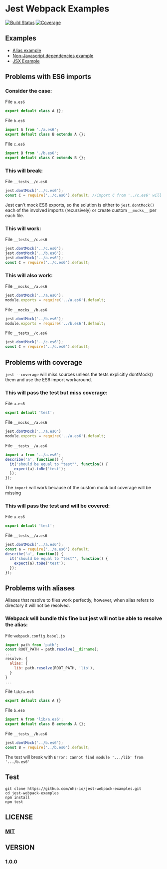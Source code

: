 # Jest Webpack Examples

[![Build Status][travis-image]][travis-url]
[![Coverage][coverage-image]][coverage-url]

## Examples

* [Alias example](examples/alias)
* [Non-Javascript dependencies example](examples/non-js-deps)
* [JSX Example](examples/jsx)

## Problems with ES6 imports

### Consider the case:

File `a.es6`
```javascript
export default class A {};
```

File `b.es6`
```javascript
import A from './a.es6';
export default class B extends A {};
```

File `c.es6`
```javascript
import B from './b.es6';
export default class C extends B {};
```
### This will break:
File `__tests__/c.es6`
```javascript
jest.dontMock('../c.es6');
const C = require('../c.es6').default; //import C from '../c.es6' will not work
```

Jest can't mock ES6 exports, so the solution is either to `jest.dontMock()`  
each of the involved imports (recursively) or create custom `__mocks__` per each file.  

### This will work: 
File `__tests__/c.es6`
```javascript
jest.dontMock('../c.es6');
jest.dontMock('../b.es6');
jest.dontMock('../a.es6');
const C = require('../c.es6').default;
```

### This will also work:
File `__mocks__/a.es6`
```javascript
jest.dontMock('../a.es6');
module.exports = require('../a.es6').default;
```

File `__mocks__/b.es6`
```javascript
jest.dontMock('../b.es6');
module.exports = require('../b.es6').default;
```

File `__tests__/c.es6`
```javascript
jest.dontMock('../c.es6');
const C = require('../c.es6').default;
```

## Problems with coverage

`jest --coverage` will miss sources unless the tests explicitly dontMock() them and use the ES6 import workaround.

### This will pass the test but miss coverage:
File `a.es6`
```javascript
export default 'test';
```

File `__mocks__/a.es6`
```javascript
jest.dontMock('../a.es6')
module.exports = require('../a.es6').default;
```

File `__tests__/a.es6`
```javascript
import a from '../a.es6';
describe('a', function() {
  it('should be equal to "test"', function() {
    expect(a).toBe('test');
  });
});
```

The `import` will work because of the custom mock but coverage will be missing

### This will pass the test and will be covered:

File `a.es6`
```javascript
export default 'test';
```

File `__tests__/a.es6`
```javascript
jest.dontMock('../a.es6');
const a = require('../a.es6').default;
describe('a', function() {
  it('should be equal to "test"', function() {
    expect(a).toBe('test');
  });
});
```

## Problems with aliases

Aliases that resolve to files work perfectly, however, when alias refers to directory it will not be resolved.

### Webpack will bundle this fine but jest will not be able to resolve the alias:

File `webpack.config.babel.js`
```javascript
import path from 'path';
const ROOT_PATH = path.resolve(__dirname);
...
resolve: {
  alias: {
    lib: path.resolve(ROOT_PATH, 'lib'),
  }
}
...
```

File `lib/a.es6`
```javascript
export default class A {}
```

File `b.es6`
```javascript
import A from 'lib/a.es6';
export default class B extends A {};
```

File `__tests__/b.es6`
```javascript
jest.dontMock('../b.es6');
const B = require('../b.es6').default;
```

The test will break with `Error: Cannot find module '.../lib' from '.../b.es6'`

## Test
```
git clone https://github.com/nhz-io/jest-webpack-examples.git
cd jest-webpack-examples
npm install
npm test
```

## LICENSE

### [MIT](LICENSE)

## VERSION

### 1.0.0

[travis-image]: https://travis-ci.org/nhz-io/jest-webpack-examples.svg
[travis-url]: https://travis-ci.org/nhz-io/jest-webpack-examples

[coverage-image]: https://coveralls.io/repos/github/nhz-io/jest-webpack-examples/badge.svg?branch=master
[coverage-url]: https://coveralls.io/github/nhz-io/jest-webpack-examples?branch=master
